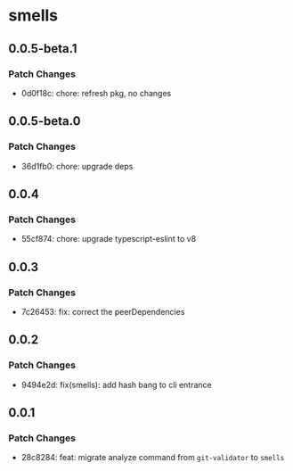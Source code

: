 # smells

## 0.0.5-beta.1

### Patch Changes

- 0d0f18c: chore: refresh pkg, no changes

## 0.0.5-beta.0

### Patch Changes

- 36d1fb0: chore: upgrade deps

## 0.0.4

### Patch Changes

- 55cf874: chore: upgrade typescript-eslint to v8

## 0.0.3

### Patch Changes

- 7c26453: fix: correct the peerDependencies

## 0.0.2

### Patch Changes

- 9494e2d: fix(smells): add hash bang to cli entrance

## 0.0.1

### Patch Changes

- 28c8284: feat: migrate analyze command from `git-validator` to `smells`
